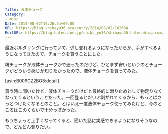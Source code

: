 ```yaml
---
Title: 液体チョーク
Category:
- misc
Date: 2014-08-02T16:26:34+09:00
URL: https://blog.shibayu36.org/entry/2014/08/02/162634
EditURL: https://blog.hatena.ne.jp/shiba_yu36/shibayu36.hatenablog.com/atom/entry/12921228815729409936
---
```


最近ボルダリングに行っていて、少し登れるようになったからか、手がすべるようになってきたので、チョークを買うことにした。

粉チョークか液体チョークかで迷ったのだけど、ひとまず安いというのとチョークがどういう感じか知りたかったので、液体チョークを買ってみた。

[asin:B009GZ2BO8:detail]

買う時に聞いたけど、液体チョークだけだと最終的に滑り止めとして物足りなくなってくるということだった。一回登るとだいぶ剥がれてくるから、もっとばさっとつけたくなるとのこと。とはいえ一度液体チョーク使ってみたけど、今のところはこのくらいで十分っぽかった。

もうちょっと上手くなってくると、聞いた話に実感できるようになりそうなので、どんどん登りたい。
